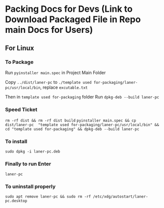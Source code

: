 # Packing Docs for Devs (Link to Download Packaged File in Repo main Docs for Users)

## For Linux

### To Package

Run `pyinstaller main.spec` in Project Main Folder

Copy `../dist/laner-pc` to `./template used for-packaging/laner-pc/usr/local/bin`, replace `excutable.txt`

Then in `template used for-packaging` folder Run `dpkg-deb --build laner-pc`

### Speed Ticket
`rm -rf dist && rm -rf dist build`
`pyinstaller main.spec && cp dist/laner-pc  "template used for-packaging/laner-pc/usr/local/bin" && cd "template used for-packaging" && dpkg-deb --build laner-pc`

### To install

`sudo dpkg -i laner-pc.deb`

### Finally to run Enter

`laner-pc`

### To uninstall properly

`sudo apt remove laner-pc && sudo rm -rf /etc/xdg/autostart/laner-pc.desktop`
